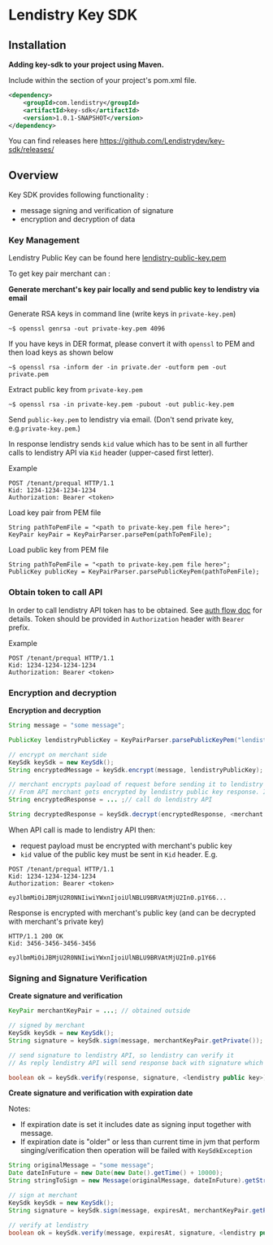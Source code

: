 # Lendistry Key SDK

## Installation

**Adding key-sdk to your project using Maven.** 

Include within the <dependencies> section of your project's pom.xml file.

```xml
<dependency>
    <groupId>com.lendistry</groupId>
    <artifactId>key-sdk</artifactId>
    <version>1.0.1-SNAPSHOT</version>
</dependency>
```

You can find releases here https://github.com/Lendistrydev/key-sdk/releases/

## Overview

Key SDK provides following functionality :
- message signing and verification of signature
- encryption and decryption of data

### Key Management

Lendistry Public Key can be found here [lendistry-public-key.pem](https://github.com/Lendistrydev/key-sdk/blob/main/src/main/resources/lendistry-public-key.pem)

To get key pair merchant can :

**Generate merchant's key pair locally and send public key to lendistry via email**

Generate RSA keys in command line (write keys in `private-key.pem`)
```
~$ openssl genrsa -out private-key.pem 4096
```

If you have keys in DER format, please convert it with `openssl` to PEM and then load keys as shown below

```
~$ openssl rsa -inform der -in private.der -outform pem -out private.pem
```

Extract public key from `private-key.pem`

```
~$ openssl rsa -in private-key.pem -pubout -out public-key.pem
```

Send `public-key.pem` to lendistry via email. (Don't send private key, e.g.`private-key.pem`.)

In response lendistry sends `kid` value which has to be sent in all further calls to lendistry API via `Kid` header (upper-cased first letter).

Example
```
POST /tenant/prequal HTTP/1.1
Kid: 1234-1234-1234-1234
Authorization: Bearer <token>
```

Load key pair from PEM file
```
String pathToPemFile = "<path to private-key.pem file here>";
KeyPair keyPair = KeyPairParser.parsePem(pathToPemFile);
```

Load public key from PEM file
```
String pathToPemFile = "<path to private-key.pem file here>";
PublicKey publicKey = KeyPairParser.parsePublicKeyPem(pathToPemFile);
```

### Obtain token to call API

In order to call lendistry API token has to be obtained. See [auth flow doc](https://dash.readme.com/project/lendistry-sbl/v1.0/docs/auth-flow) for details.
Token should be provided in `Authorization` header with `Bearer` prefix.

Example
```
POST /tenant/prequal HTTP/1.1
Kid: 1234-1234-1234-1234
Authorization: Bearer <token>
```

### Encryption and decryption 

**Encryption and decryption**
```java 
String message = "some message";

PublicKey lendistryPublicKey = KeyPairParser.parsePublicKeyPem("lendistry-public-key.pem");

// encrypt on merchant side
KeySdk keySdk = new KeySdk();
String encryptedMessage = keySdk.encrypt(message, lendistryPublicKey);

// merchant encrypts payload of request before sending it to lendistry API
// From API merchant gets encrypted by lendistry public key response. It can be decrypted as following 
String encryptedResponse = ... ;// call do lendistry API

String decryptedResponse = keySdk.decrypt(encryptedResponse, <merchant's private key>).getMessage();
```

When API call is made to lendistry API then: 
- request payload must be encrypted with merchant's public key
- `kid` value of the public key must be sent in `Kid` header.
E.g.
```
POST /tenant/prequal HTTP/1.1
Kid: 1234-1234-1234-1234
Authorization: Bearer <token>

eyJlbmMiOiJBMjU2R0NNIiwiYWxnIjoiUlNBLU9BRVAtMjU2In0.p1Y66...
```

Response is encrypted with merchant's public key (and can be decrypted with merchant's private key)
```
HTTP/1.1 200 OK
Kid: 3456-3456-3456-3456

eyJlbmMiOiJBMjU2R0NNIiwiYWxnIjoiUlNBLU9BRVAtMjU2In0.p1Y66
```


### Signing and Signature Verification

**Create signature and verification**
```java 
KeyPair merchantKeyPair = ...; // obtained outside

// signed by merchant
KeySdk keySdk = new KeySdk();
String signature = keySdk.sign(message, merchantKeyPair.getPrivate());

// send signature to lendistry API, so lendistry can verify it
// As reply lendistry API will send response back with signature which can be verified with lendistry public key. 

boolean ok = keySdk.verify(response, signature, <lendistry public key>);
```

**Create signature and verification with expiration date**

Notes:
- If expiration date is set it includes date as signing input together with message.
- If expiration date is "older" or less than current time in jvm that perform singing/verification then operation will be failed with `KeySdkException`

```java
String originalMessage = "some message";
Date dateInFuture = new Date(new Date().getTime() + 10000);
String stringToSign = new Message(originalMessage, dateInFuture).getStringToSign();

// sign at merchant
KeySdk keySdk = new KeySdk();
String signature = keySdk.sign(message, expiresAt, merchantKeyPair.getPrivate());

// verify at lendistry
boolean ok = keySdk.verify(message, expiresAt, signature, <lendistry public key>);
```
